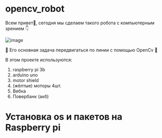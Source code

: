 # opencv_robot

Всем привет👋, сегодня мы сделаем такого робота с компьютерным зрением 👇

![image](https://github.com/EgorArd/Photo/blob/main/Без%20имени.png)

💎 Его основная задача передвигаться по линии с помощью OpenCv 💎

В этом проекте используются:
1. raspberry pi 3b
2. arduino uno
3. motor shield 
4. (жёлтые) моторы 4шт.
5. Вебка
6. Повербанк (акб)


# Установка os и пакетов на Raspberry pi





